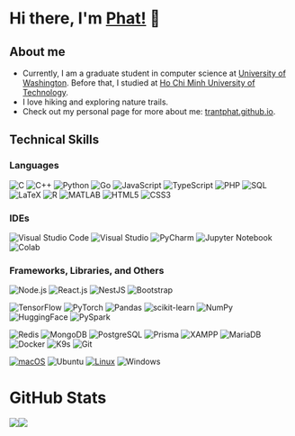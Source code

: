 # Hi there, I'm [Phat!](https://github.com/trantphat) 👋
## About me
- Currently, I am a graduate student in computer science at [University of Washington](https://www.washington.edu/). Before that, I studied at [Ho Chi Minh University of Technology](https://hcmut.edu.vn/en).
- I love hiking and exploring nature trails.
- Check out my personal page for more about me: [trantphat.github.io](https://trantphat.github.io/).

## Technical Skills

### Languages
![C](https://img.shields.io/badge/c-%2300599C.svg?style=flat-square&logo=c&logoColor=white)
![C++](https://img.shields.io/badge/c++-%2300599C.svg?style=flat-square&logo=c%2B%2B&logoColor=white)
![Python](https://img.shields.io/badge/python-3670A0?style=flat-square&logo=python&logoColor=ffdd54)
![Go](https://img.shields.io/badge/go-%2300ADD8.svg?style=flat-square&logo=go&logoColor=white)
![JavaScript](https://img.shields.io/badge/javascript-%23323330.svg?style=flat-square&logo=javascript&logoColor=%23F7DF1E)
![TypeScript](https://img.shields.io/badge/typescript-%23007ACC.svg?style=flat-square&logo=typescript&logoColor=white)
![PHP](https://img.shields.io/badge/php-%23777BB4.svg?style=flat-square&logo=php&logoColor=white)
![SQL](https://img.shields.io/badge/sql-%2307405e.svg?style=flat-square&logo=mysql&logoColor=white)
![LaTeX](https://img.shields.io/badge/latex-%23008080.svg?style=flat-square&logo=latex&logoColor=white)
![R](https://img.shields.io/badge/r-%23276DC3.svg?style=flat-square&logo=r&logoColor=white)
![MATLAB](https://img.shields.io/badge/matlab-%23e16737.svg?style=flat-square&logo=Mathworks&logoColor=white)
![HTML5](https://img.shields.io/badge/html5-%23E34F26.svg?style=flat-square&logo=html5&logoColor=white)
![CSS3](https://img.shields.io/badge/css3-%231572B6.svg?style=flat-square&logo=css3&logoColor=white)


###  IDEs
![Visual Studio Code](https://img.shields.io/badge/Visual%20Studio%20Code-0078d7.svg?style=flat-square&logo=visual-studio-code&logoColor=white)
![Visual Studio](https://img.shields.io/badge/Visual%20Studio-5C2D91.svg?style=flat-square&logo=visual-studio&logoColor=white)
![PyCharm](https://img.shields.io/badge/pycharm-143?style=flat-square&logo=pycharm&logoColor=black&color=black&labelColor=green)
![Jupyter Notebook](https://img.shields.io/badge/jupyter-%23FA0F00.svg?style=flat-square&logo=jupyter&logoColor=white)
![Colab](https://img.shields.io/badge/Colab-F9AB00?style=flat-square&logo=googlecolab&color=525252)


### Frameworks, Libraries, and Others
![Node.js](https://img.shields.io/badge/node.js-6DA55F?style=flat-square&logo=node.js&logoColor=white)
![React.js](https://img.shields.io/badge/react-%2320232a.svg?style=flat-square&logo=react&logoColor=%2361DAFB)
![NestJS](https://img.shields.io/badge/nestjs-%23E0234E.svg?style=flat-square&logo=nestjs&logoColor=white)
![Bootstrap](https://img.shields.io/badge/bootstrap-%23563D7C.svg?style=flat-square&logo=bootstrap&logoColor=white)

![TensorFlow](https://img.shields.io/badge/tensorflow-%23FF6F00.svg?style=flat-square&logo=tensorflow&logoColor=white)
![PyTorch](https://img.shields.io/badge/pytorch-%23EE4C2C.svg?style=flat-square&logo=pytorch&logoColor=white)
![Pandas](https://img.shields.io/badge/pandas-%23150458.svg?style=flat-square&logo=pandas&logoColor=white)
![scikit-learn](https://img.shields.io/badge/scikit--learn-%23F7931E.svg?style=flat-square&logo=scikit-learn&logoColor=white)
![NumPy](https://img.shields.io/badge/numpy-%23013243.svg?style=flat-square&logo=numpy&logoColor=white)
![HuggingFace](https://img.shields.io/badge/huggingface-%23FFD54F.svg?style=flat-square&logo=huggingface&logoColor=%2320232a)
![PySpark](https://img.shields.io/badge/pyspark-%23E25A1C.svg?style=flat-square&logo=pyspark&logoColor=%23F7DF1E)

![Redis](https://img.shields.io/badge/redis-%23DC382D.svg?style=flat-square&logo=redis&logoColor=white)
![MongoDB](https://img.shields.io/badge/mongodb-%2347A248.svg?style=flat-square&logo=mongodb&logoColor=%23FFFFFF)
![PostgreSQL](https://img.shields.io/badge/postgresql-%23336791.svg?style=flat-square&logo=postgresql&logoColor=%23FFFFFF)
![Prisma](https://img.shields.io/badge/prisma-3982CE?style=flat-square&logo=prisma&logoColor=%23FFFFFF)
![XAMPP](https://img.shields.io/badge/Xampp-F37623?style=flat-square&logo=xampp&logoColor=white)
![MariaDB](https://img.shields.io/badge/MariaDB-003545?style=flat-square&logo=mariadb&logoColor=white)
![Docker](https://img.shields.io/badge/docker-%230db7ed.svg?style=flat-square&logo=docker&logoColor=%23FFFFFF)
![K9s](https://img.shields.io/badge/k9s-238636?style=flat-square) 
![Git](https://img.shields.io/badge/git-%23F05033.svg?style=flat-square&logo=git&logoColor=%23FFFFFF)

[![macOS](https://img.shields.io/badge/macOS-000000?style=flat-square&logo=apple&logoColor=F0F0F0)](#)
![Ubuntu](https://img.shields.io/badge/Ubuntu-E95420?style=flat-square&logo=ubuntu&logoColor=white)
[![Linux](https://img.shields.io/badge/Linux-FCC624?style=flat-square&logo=linux&logoColor=black)](#)
![Windows](https://img.shields.io/badge/Windows-0078D6?style=flat-square&logo=windows&logoColor=white)




<!---
CSEK19/CSEK19 is a ✨ special ✨ repository because its `README.md` (this file) appears on your GitHub profile.
You can click the Preview link to take a look at your changes.
--->

# GitHub Stats
<div style="display: flex; flex-direction: row; margin: auto;   margin-left: auto;
  margin-right: auto;
">
 <img class="img" src="https://github-readme-stats.vercel.app/api?username=trantphat&show_icons=true&theme=onedark" />
 <img class="img" src="https://github-readme-stats.vercel.app/api/top-langs/?username=trantphat&theme=onedark&layout=compact" />
</div>
